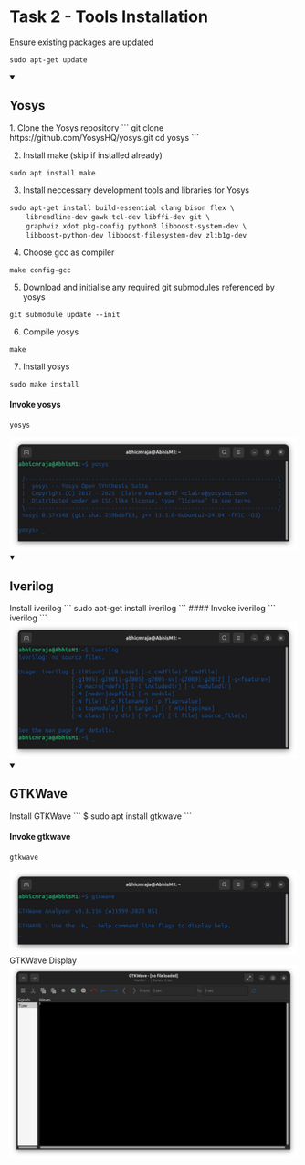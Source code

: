 # Task 2 - Tools Installation
Ensure existing packages are updated
```
sudo apt-get update
```

<details open>
<summary><h2>Yosys</h2></summary>
1. Clone the Yosys repository
```
git clone https://github.com/YosysHQ/yosys.git
cd yosys
```

2. Install make (skip if installed already)
```
sudo apt install make
```

3. Install neccessary development tools and libraries for Yosys
```
sudo apt-get install build-essential clang bison flex \
    libreadline-dev gawk tcl-dev libffi-dev git \
    graphviz xdot pkg-config python3 libboost-system-dev \
    libboost-python-dev libboost-filesystem-dev zlib1g-dev
```

4. Choose gcc as compiler
```
make config-gcc
```

5. Download and initialise any required git submodules referenced by yosys
```
git submodule update --init
```

6. Compile yosys
```
make
```

7. Install yosys
```
sudo make install
```

#### Invoke yosys
```
yosys
```
<img width="625" alt="yosys" src="https://github.com/abhicmraja/vsd-rrstp/blob/49a5523d8e87d56c7ef70e9ece6dd9cc08a9ddde/assets/week0/yosys.png">

</details>

<details open>
<summary><h2>Iverilog</h2></summary>
Install iverilog
```
sudo apt-get install iverilog
```
#### Invoke iverilog
```
iverilog
```
<img width="625" alt="yosys" src="https://github.com/abhicmraja/vsd-rrstp/blob/49a5523d8e87d56c7ef70e9ece6dd9cc08a9ddde/assets/week0/iverilog.png">

</details>

<details open>
<summary><h2>GTKWave</h2></summary>
Install GTKWave
```
$ sudo apt install gtkwave
```

#### Invoke gtkwave
```
gtkwave
```
<img width="625" alt="yosys" src="https://github.com/abhicmraja/vsd-rrstp/blob/49a5523d8e87d56c7ef70e9ece6dd9cc08a9ddde/assets/week0/gtkwave.png">
GTKWave Display
<img width="625" alt="yosys" src="https://github.com/abhicmraja/vsd-rrstp/blob/49a5523d8e87d56c7ef70e9ece6dd9cc08a9ddde/assets/week0/gtkwave_display.png">

</details>
